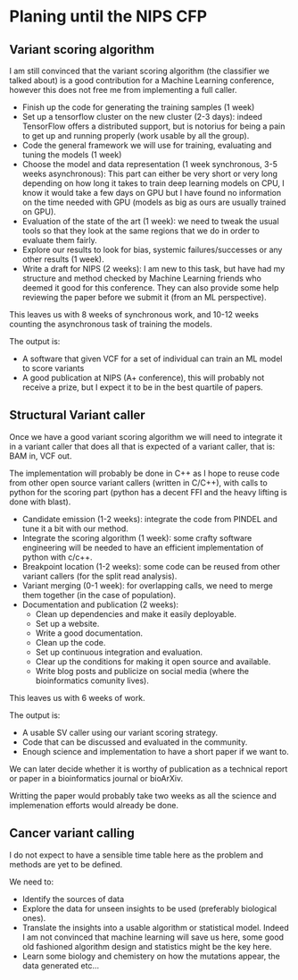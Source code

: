 # Planing until the NIPS CFP

## Variant scoring algorithm

I am still convinced that the variant scoring algorithm (the classifier we talked about) is a good
contribution for a Machine Learning conference, however this does not free me from implementing
a full caller.

- Finish up the code for generating the training samples (1 week)
- Set up a tensorflow cluster on the new cluster (2-3 days): indeed TensorFlow offers a distributed
  support, but is notorius for being a pain to get up and running properly (work usable by all the
  group).
- Code the general framework we will use for training, evaluating and tuning the models (1 week)
- Choose the model and data representation (1 week synchronous, 3-5 weeks asynchronous): This part
  can either be very short or very long depending on how long it takes to train deep learning models
  on CPU, I know it would take a few days on GPU but I have found no information on the time needed
  with GPU (models as big as ours are usually trained on GPU).
- Evaluation of the state of the art (1 week): we need to tweak the usual tools so that they look
  at the same regions that we do in order to evaluate them fairly.
- Explore our results to look for bias, systemic failures/successes or any other results (1 week).
- Write a draft for NIPS (2 weeks): I am new to this task, but have had my structure and method
  checked by Machine Learning friends who deemed it good for this conference. They can also provide
  some help reviewing the paper before we submit it (from an ML perspective).

This leaves us with 8 weeks of synchronous work, and 10-12 weeks counting the asynchronous task of
training the models.

The output is:

- A software that given VCF for a set of individual can train an ML model to score variants
- A good publication at NIPS (A+ conference), this will probably not receive a prize, but I expect
  it to be in the best quartile of papers.

## Structural Variant caller

Once we have a good variant scoring algorithm we will need to integrate it in a variant caller that
does all that is expected of a variant caller, that is: BAM in, VCF out.

The implementation will probably be done in C++ as I hope to reuse code from other open source
variant callers (written in C/C++), with calls to python for the scoring part (python has a decent
FFI and the heavy lifting is done with blast).

- Candidate emission (1-2 weeks): integrate the code from PINDEL and tune it a bit with our method.
- Integrate the scoring algorithm (1 week): some crafty software engineering will be needed to have
  an efficient implementation of python with c/c++.
- Breakpoint location (1-2 weeks): some code can be reused from other variant callers (for the split
  read analysis).
- Variant merging (0-1 week): for overlapping calls, we need to merge them together (in the case of
  population).
- Documentation and publication (2 weeks):
  - Clean up dependencies and make it easily deployable.
  - Set up a website.
  - Write a good documentation.
  - Clean up the code.
  - Set up continuous integration and evaluation.
  - Clear up the conditions for making it open source and available.
  - Write blog posts and publicize on social media (where the bioinformatics comunity lives).

This leaves us with 6 weeks of work.

The output is:

- A usable SV caller using our variant scoring strategy.
- Code that can be discussed and evaluated in the community.
- Enough science and implementation to have a short paper if we want to.

We can later decide whether it is worthy of publication as a technical report or paper in a
bioinformatics journal or bioArXiv.

Writting the paper would probably take two weeks as all the science and implemenation efforts would
already be done.

## Cancer variant calling

I do not expect to have a sensible time table here as the problem and methods are yet to be defined.

We need to:

- Identify the sources of data
- Explore the data for unseen insights to be used (preferably biological ones).
- Translate the insights into a usable algorithm or statistical model. Indeed I am not convinced
  that machine learning will save us here, some good old fashioned algorithm design and statistics
  might be the key here.
- Learn some biology and chemistery on how the mutations appear, the data generated etc...
